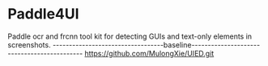 # Paddle4UI
Paddle ocr and frcnn tool kit for detecting GUIs and text-only elements in screenshots.
----------------------------------baseline--------------------------------------------
https://github.com/MulongXie/UIED.git
